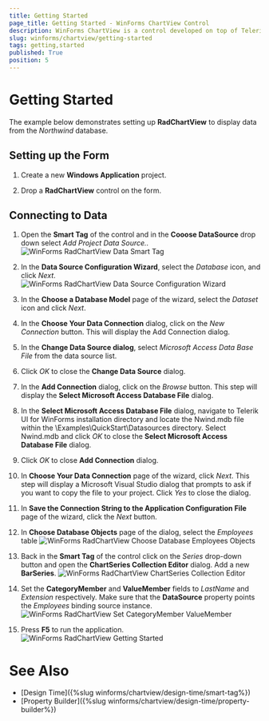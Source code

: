 ```yaml
---
title: Getting Started
page_title: Getting Started - WinForms ChartView Control
description: WinForms ChartView is a control developed on top of Telerik Presentation Framework. It incorporates various series types handling different business scenarios.
slug: winforms/chartview/getting-started
tags: getting,started
published: True
position: 5
---
```


# Getting Started

The example below demonstrates setting up __RadChartView__ to display data from the *Northwind* database.

## Setting up the Form 

1. Create a new __Windows Application__ project.
            
1. Drop a __RadChartView__ control on the form.

## Connecting to Data

1. Open the __Smart Tag__ of the control and in the __Cooose DataSource__ drop down select *Add Project Data Source..*
![WinForms RadChartView Data Smart Tag](images/radchartview-getting-started001.png)

1. In the __Data Source Configuration Wizard__, select the *Database* icon, and click *Next*.
![WinForms RadChartView Data Source Configuration Wizard](images/radchartview-getting-started002.png)

1. In the __Choose a Database Model__ page of the wizard, select the *Dataset* icon and click *Next*.
            
1. In the __Choose Your Data Connection__ dialog, click on the *New Connection* button. This will display the Add Connection dialog.

1. In the __Change Data Source dialog__, select *Microsoft Access Data Base File* from the data source list.

1. Click *OK* to close the __Change Data Source__ dialog.

1. In the __Add Connection__ dialog, click on the *Browse* button. This step will display the __Select Microsoft Access Database File__ dialog.

1. In the __Select Microsoft Access Database File__ dialog, navigate to Telerik UI for WinForms installation directory and locate the Nwind.mdb file within the \Examples\QuickStart\Datasources directory. Select Nwind.mdb and click *OK* to close the __Select Microsoft Access Database File__ dialog.

1. Click *OK* to close __Add Connection__ dialog.

1. In __Choose Your Data Connection__ page of the wizard, click *Next*. This step will display a Microsoft Visual Studio dialog that prompts to ask if you want to copy the file to your project. Click *Yes* to close the dialog.   

1. In __Save the Connection String to the Application Configuration File__ page of the wizard, click the *Next* button. 

1. In __Choose Database Objects__ page of the dialog, select the *Employees* table
![WinForms RadChartView Choose Database Employees Objects](images/radchartview-getting-started003.png)

1. Back in the __Smart Tag__ of the control click on the *Series* drop-down button and open the __ChartSeries Collection Editor__ dialog. Add a new __BarSeries__.
![WinForms RadChartView ChartSeries Collection Editor](images/radchartview-getting-started004.png)

1. Set the __CategoryMember__ and __ValueMember__ fields to *LastName* and *Extension* respectively. Make sure that the __DataSource__ property points the *Employees* binding source instance.
![WinForms RadChartView Set CategoryMember ValueMember](images/radchartview-getting-started005.gif)

1. Press __F5__ to run the application.
![WinForms RadChartView Getting Started](images/radchartview-getting-started006.png)
            
# See Also

* [Design Time]({%slug winforms/chartview/design-time/smart-tag%})
* [Property Builder]({%slug winforms/chartview/design-time/property-builder%})
